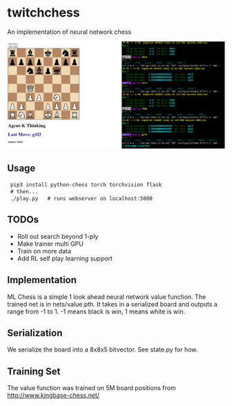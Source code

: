 # twitchchess

An implementation of neural network chess

<img width=600px src="https://raw.githubusercontent.com/geohot/twitchchess/master/screenshot.png" />


Usage
-----

```
 pip3 install python-chess torch torchvision flask
 # then...
 ./play.py   # runs webserver on localhost:5000
```

TODOs
-----

* Roll out search beyond 1-ply
* Make trainer multi GPU
* Train on more data
* Add RL self play learning support

Implementation
-----

ML Chess is a simple 1 look ahead neural network value function. The trained net is in nets/value.pth. It takes in a serialized board and outputs a range from -1 to 1. -1 means black is win, 1 means white is win.

Serialization
-----

We serialize the board into a 8x8x5 bitvector. See state.py for how.

Training Set
-----

The value function was trained on 5M board positions from http://www.kingbase-chess.net/

